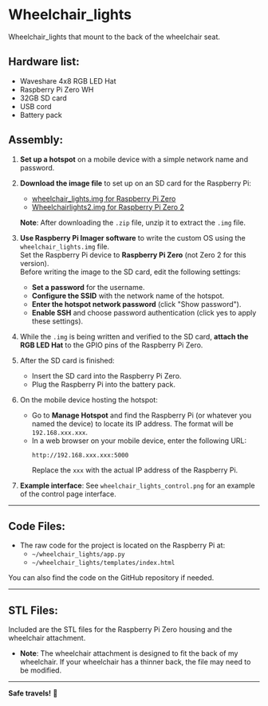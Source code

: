 # Wheelchair_lights  
Wheelchair_lights that mount to the back of the wheelchair seat.

## Hardware list:
- Waveshare 4x8 RGB LED Hat
- Raspberry Pi Zero WH
- 32GB SD card
- USB cord
- Battery pack

## Assembly:

1. **Set up a hotspot** on a mobile device with a simple network name and password.

2. **Download the image file** to set up on an SD card for the Raspberry Pi:
   - [wheelchair_lights.img for Raspberry Pi Zero](https://mega.nz/file/jCJCXb6D#yqctBnDldJoIEpaP_x5YnqObicx_L_UAUbxd3iVq6C8)
   - [Wheelchairlights2.img for Raspberry Pi Zero 2](https://mega.nz/file/vfwjQJyT#CLdrzL3r-ozLoPqEql9SVEQoDTOwOZHmXN2aEqFzBxw)

   **Note**: After downloading the `.zip` file, unzip it to extract the `.img` file.

3. **Use Raspberry Pi Imager software** to write the custom OS using the `wheelchair_lights.img` file.  
   Set the Raspberry Pi device to **Raspberry Pi Zero** (not Zero 2 for this version).  
   Before writing the image to the SD card, edit the following settings:
   - **Set a password** for the username.
   - **Configure the SSID** with the network name of the hotspot.
   - **Enter the hotspot network password** (click "Show password").
   - **Enable SSH** and choose password authentication (click yes to apply these settings).

4. While the `.img` is being written and verified to the SD card, **attach the RGB LED Hat** to the GPIO pins of the Raspberry Pi Zero.

5. After the SD card is finished:
   - Insert the SD card into the Raspberry Pi Zero.
   - Plug the Raspberry Pi into the battery pack.

6. On the mobile device hosting the hotspot:
   - Go to **Manage Hotspot** and find the Raspberry Pi (or whatever you named the device) to locate its IP address. The format will be `192.168.xxx.xxx`.
   - In a web browser on your mobile device, enter the following URL:
     ```
     http://192.168.xxx.xxx:5000
     ```
     Replace the `xxx` with the actual IP address of the Raspberry Pi.

7. **Example interface**: See `wheelchair_lights_control.png` for an example of the control page interface.

---

## Code Files:
- The raw code for the project is located on the Raspberry Pi at:
  - `~/wheelchair_lights/app.py`
  - `~/wheelchair_lights/templates/index.html`
  
You can also find the code on the GitHub repository if needed.

---

## STL Files:
Included are the STL files for the Raspberry Pi Zero housing and the wheelchair attachment.
- **Note**: The wheelchair attachment is designed to fit the back of my wheelchair. If your wheelchair has a thinner back, the file may need to be modified.

---

**Safe travels!** 🌟
